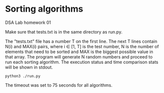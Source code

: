 # Sorting algorithms
DSA Lab homework 01

Make sure that tests.txt is in the same directory as run.py.

The "tests.txt" file has a number T on the first line. The next T lines contain N(i) and MAX(i) pairs, where i ∈ [1, T] is the test number, N is the number of elements that need to be sorted and MAX is the biggest possible value in that array. The program will generate N random numbers and proceed to run each sorting algorithm.
The execution status and time comparison stats will be shown in stdout.

```
python3 ./run.py
``` 

The timeout was set to 75 seconds for all algorithms.